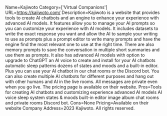 Name=Kajiwoto
Category=['Virtual Companions']
URL=https://kajiwoto.com/
Description=Kajiwoto is a website that provides tools to create AI chatbots and an engine to enhance your experience with advanced AI models. It features allow you to manage your AI prompts so you can customize your experience with AI models. It includes datasets to write the exact response you want and allow the AI to sample your writing to use as prompts plus a prompt editor to write many prompts and have the engine find the most relevant one to use at the right time. There are also memory prompts to save the conversation in multiple short summaries and use them as prompts. It also has advanced AI models with option to upgrade to ChatGPT an AI voice to create and install for your AI chatbots automatic sleep patterns dozens of states and moods and a built-in editor. Plus you can use your AI chatbot in our chat rooms or the Discord bot. You can also create multiple AI chatbots for different purposes and hang out with other humans and AI in the live rooms. All messages are private even when you go live. The pricing page is available on their website.
Pros=Tools for creating AI chatbots and customizing experience advanced AI models AI voice sleep system states & moods built-in editor image album chat rooms and private rooms Discord bot.
Cons=None
Pricing=Available on their website
Company Address=2023 Kajiwoto. All rights reserved.
